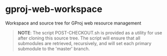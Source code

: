 gproj-web-workspace
===================

Workspace and source tree for GProj web resource management


> **NOTE**: The script POST-CHECKOUT.sh is provided as a utility for use
>  after cloning this source tree. The script will ensure that all
>  submodules are retrieved, recursively, and will set each primary
>  submodule to the 'master' branch.
